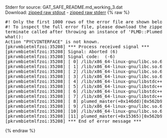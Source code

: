 Stderr for source:  GAT_SAFE_README.md_working_3.dat   
Download: [zipped raw stdout](GAT_SAFE_README.md_working_3.dat.plumed_master.stdout.txt.zip) - [zipped raw stderr](GAT_SAFE_README.md_working_3.dat.plumed_master.stderr.txt.zip) 
{% raw %}
<pre>
#! Only the first 1000 rows of the error file are shown below
#! To inspect the full error file, please download the zipped raw stderr file above
terminate called after throwing an instance of 'PLMD::Plumed::Exception'
what():
Action "PYCVINTERFACE" is not known.
[pkrvmbietmlfzoi:35208] *** Process received signal ***
[pkrvmbietmlfzoi:35208] Signal: Aborted (6)
[pkrvmbietmlfzoi:35208] Signal code:  (-6)
[pkrvmbietmlfzoi:35208] [ 0] /lib/x86_64-linux-gnu/libc.so.6(+0x45330)[0x7fa2f0a45330]
[pkrvmbietmlfzoi:35208] [ 1] /lib/x86_64-linux-gnu/libc.so.6(pthread_kill+0x11c)[0x7fa2f0a9eb2c]
[pkrvmbietmlfzoi:35208] [ 2] /lib/x86_64-linux-gnu/libc.so.6(gsignal+0x1e)[0x7fa2f0a4527e]
[pkrvmbietmlfzoi:35208] [ 3] /lib/x86_64-linux-gnu/libc.so.6(abort+0xdf)[0x7fa2f0a288ff]
[pkrvmbietmlfzoi:35208] [ 4] /lib/x86_64-linux-gnu/libstdc++.so.6(+0xa5ff5)[0x7fa2f0ea5ff5]
[pkrvmbietmlfzoi:35208] [ 5] /lib/x86_64-linux-gnu/libstdc++.so.6(+0xbb0da)[0x7fa2f0ebb0da]
[pkrvmbietmlfzoi:35208] [ 6] /lib/x86_64-linux-gnu/libstdc++.so.6(_ZSt10unexpectedv+0x0)[0x7fa2f0ea5a55]
[pkrvmbietmlfzoi:35208] [ 7] /lib/x86_64-linux-gnu/libstdc++.so.6(+0xa5a6f)[0x7fa2f0ea5a6f]
[pkrvmbietmlfzoi:35208] [ 8] plumed_master(+0x146dd)[0x562b9a7e16dd]
[pkrvmbietmlfzoi:35208] [ 9] /lib/x86_64-linux-gnu/libc.so.6(+0x2a1ca)[0x7fa2f0a2a1ca]
[pkrvmbietmlfzoi:35208] [10] /lib/x86_64-linux-gnu/libc.so.6(__libc_start_main+0x8b)[0x7fa2f0a2a28b]
[pkrvmbietmlfzoi:35208] [11] plumed_master(+0x15365)[0x562b9a7e2365]
[pkrvmbietmlfzoi:35208] *** End of error message ***
</pre>
{% endraw %}
